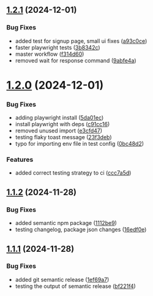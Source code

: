 ## [1.2.1](https://github.com/abedhariri/nextjs-template/compare/v1.2.0...v1.2.1) (2024-12-01)


### Bug Fixes

* added test for signup page, small ui fixes ([a93c0ce](https://github.com/abedhariri/nextjs-template/commit/a93c0ceac0b0d88deec204ebb8fa41e92392ec21))
* faster playwright tests ([3b8342c](https://github.com/abedhariri/nextjs-template/commit/3b8342c5a4014c448179b0e826b4b1c4f7a2e475))
* master workflow ([f314d60](https://github.com/abedhariri/nextjs-template/commit/f314d60337429d564b2931a42a39d8ea27c04e85))
* removed wait for response command ([9abfe4a](https://github.com/abedhariri/nextjs-template/commit/9abfe4abd96f6583ee7aca21e216d20d3828fa53))

# [1.2.0](https://github.com/abedhariri/nextjs-template/compare/v1.1.2...v1.2.0) (2024-12-01)


### Bug Fixes

* adding playwright install ([5da01ec](https://github.com/abedhariri/nextjs-template/commit/5da01ecc0802ebb79ed678d312b50721869ea651))
* install playwright with deps ([c91cc16](https://github.com/abedhariri/nextjs-template/commit/c91cc1663c09676870d6c72f239e6a165e5e1f35))
* removed unused import ([e3cfd47](https://github.com/abedhariri/nextjs-template/commit/e3cfd478dc2abe2b419f9c9151d7cd9eedf22c22))
* testing flaky toast message ([23f3deb](https://github.com/abedhariri/nextjs-template/commit/23f3debbec3304dfdd351f6d0d2f48c76cb1fa45))
* typo for importing env file in test config ([0bc48d2](https://github.com/abedhariri/nextjs-template/commit/0bc48d23cf00b27d7541422f3b1660f46922e950))


### Features

* added correct testing strategy to ci ([ccc7a5d](https://github.com/abedhariri/nextjs-template/commit/ccc7a5d73599b8c37dc694e054d1355781469cc2))

## [1.1.2](https://github.com/abedhariri/nextjs-template/compare/v1.1.1...v1.1.2) (2024-11-28)


### Bug Fixes

* added semantic npm package ([1112be9](https://github.com/abedhariri/nextjs-template/commit/1112be929e65c9ff18382d91bf4de73319eee52a))
* testing changelog, package json changes ([16edf0e](https://github.com/abedhariri/nextjs-template/commit/16edf0e9fe433a8bec3e200f3267ef4a0e62a274))

## [1.1.1](https://github.com/abedhariri/nextjs-template/compare/v1.1.0...v1.1.1) (2024-11-28)


### Bug Fixes

* added git semantic release ([1ef69a7](https://github.com/abedhariri/nextjs-template/commit/1ef69a709bc928c78e9c14ebaa6345a59f04a2ae))
* testing the output of semantic release ([bf221f4](https://github.com/abedhariri/nextjs-template/commit/bf221f4ee2facd87d5bf7bff9ebcbd8dc7ec7e62))
